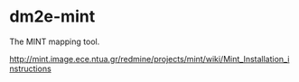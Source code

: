 dm2e-mint
=========

The MINT mapping tool.

http://mint.image.ece.ntua.gr/redmine/projects/mint/wiki/Mint_Installation_instructions
